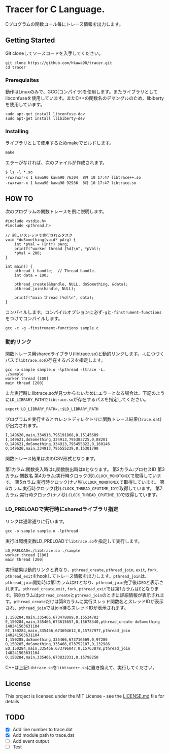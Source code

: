 # Tracer for C Language.

Cプログラムの関数コール毎にトレース情報を出力します。

## Getting Started

Git cloneしてソースコードを入手してください。

```
git clone https://github.com/hkawa90/tracer.git
cd tracer
```

### Prerequisites

動作はLinuxのみで、GCC(コンパイラ)を使用します。またライブラリとしてlibconfuseを使用しています。またC++の関数名のデマングルのため、libibertyを使用しています。

```
sudo apt-get install libconfuse-dev
sudo apt-get install llibiberty-dev
```

### Installing

ライブラリとして使用するためmakeでビルドします。

```
make
```

エラーがなければ、次のファイルが作成されます。

```
$ ls -l *.so
-rwxrwxr-x 1 kawa90 kawa90 76304  8月 10 17:47 libtrace++.so
-rwxrwxr-x 1 kawa90 kawa90 92936  8月 10 17:47 libtrace.so
```

## HOW TO

次のプログラムの関数トレースを例に説明します。

```
#include <stdio.h>
#include <pthread.h>

// 新しいスレッドで実行されるタスク
void *doSomething(void* pArg) {
    int *pVal = (int*) pArg;
    printf("worker thread [%d]\n", *pVal);
    *pVal = 200;
}

int main() {
    pthread_t handle;  // Thread handle.
    int data = 100;

    pthread_create(&handle, NULL, doSomething, &data);
    pthread_join(handle, NULL);

    printf("main thread [%d]\n", data);
}
```

コンパイルします。コンパイルオプションに必ず`-g`と`-finstrument-functions`をつけてコンパイルします。

```
gcc -c -g -finstrument-functions sample.c
```

### 動的リンク

関数トレース用sharedライブラリ(libtrace.so)と動的リンクします。`-L`につづくパスで`libtrace.so`の存在するパスを指定します。

```
gcc -o sample sample.o -lpthread -ltrace -L.
./sample
worker thread [100]
main thread [200]
```

また実行時にlibtrace.soが見つからないためにエラーとなる場合は、下記のように`LD_LIBRARY_PATH`で`libtrace.so`が存在するパスを指定してください。

```
export LD_LIBRARY_PATH=.:$LD_LIBRARY_PATH
```

プログラムを実行するとカレントディレクトリに関数トレース結果(`trace.dat`)が出力されます。

```
I,149620,main,334913,795191868,0,15145689
I,149621,doSomething,334913,795383725,0,88201
O,149621,doSomething,334913,795455322,0,160146
O,149620,main,334913,795555239,0,15301790
```

関数トレース結果は次のCSV形式となります。

第1カラム:関数突入時は`I`,関数脱出時は`O`となります。
第2カラム:プロセスID
第3カラム:関数名
第4カラム:実行時クロック(秒).`CLOCK_MONOTONIC`で取得しています。
第5カラム:実行時クロック(ナノ秒).`CLOCK_MONOTONIC`で取得しています。
第6カラム:実行時クロック(秒).`CLOCK_THREAD_CPUTIME_ID`で取得しています。
第7カラム:実行時クロック(ナノ秒).`CLOCK_THREAD_CPUTIME_ID`で取得しています。


### LD_PRELOADで実行時にsharedライブラリ指定

リンクは通常通りに行います。

```
gcc -o sample sample.o -lpthread
```

実行は環境変数LD_PRELOADで`libtrace.so`を指定して実行します。

```
LD_PRELOAD=./libtrace.so ./sample
worker thread [100]
main thread [200]
```

実行結果は動的リンクと異なり、`pthread_create`, `pthread_join`, `exit`, `fork`, `pthread_exit`をhookしてトレース情報を出力します。`pthread_join`は、`pthread_join`開始時は第1カラムは`EI`となり、`pthread_join`完了後は`EO`と表示されます。`pthread_create`,`exit`, `fork`, `pthread_exit`では第1カラムは`E`となります。第8カラムは`pthread_create`と`pthread_join`のときに詳細情報が表示されます。`pthread_create`だけは第8カラムに実行スレッド関数名とスレッドIDが表示され、`pthread_join`ではjoin待ちスレッドIDが表示されます。

```
I,150284,main,335466,673478089,0,15534782
E,150284,main,335466,673615657,0,15678340,pthread_create doSomething 140241503631104
EI,150284,main,335466,673694612,0,15737977,pthread_join 140241503631104
I,150285,doSomething,335466,673716569,0,97286
O,150285,doSomething,335466,673752107,0,132986
EO,150284,main,335466,673796047,0,15763878,pthread_join 140241503631104
O,150284,main,335466,673832331,0,15798250
```
C++は上記`libtrace.so`を`libtrace++.so`に置き換えて、実行してください。

## License

This project is licensed under the MIT License - see the [LICENSE.md](LICENSE.md) file for details

## TODO

- [x] Add line number to trace.dat
- [x] Add module path to trace.dat
- [ ] Add event output
- [ ] Test